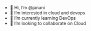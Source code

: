 - 👋 Hi, I’m @janani
- 👀 I’m interested in cloud and devops
- 🌱 I’m currently learning DevOps
- 💞️ I’m looking to collaborate on Cloud

